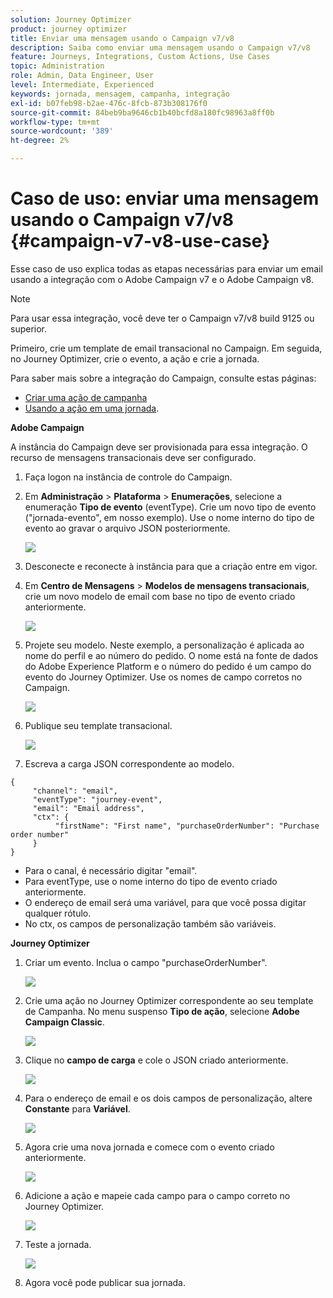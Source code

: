 ```yaml
---
solution: Journey Optimizer
product: journey optimizer
title: Enviar uma mensagem usando o Campaign v7/v8
description: Saiba como enviar uma mensagem usando o Campaign v7/v8
feature: Journeys, Integrations, Custom Actions, Use Cases
topic: Administration
role: Admin, Data Engineer, User
level: Intermediate, Experienced
keywords: jornada, mensagem, campanha, integração
exl-id: b07feb98-b2ae-476c-8fcb-873b308176f0
source-git-commit: 84beb9ba9646cb1b40bcfd8a180fc98963a8ff0b
workflow-type: tm+mt
source-wordcount: '389'
ht-degree: 2%

---
```


# Caso de uso: enviar uma mensagem usando o Campaign v7/v8 {#campaign-v7-v8-use-case}

Esse caso de uso explica todas as etapas necessárias para enviar um email usando a integração com o Adobe Campaign v7 e o Adobe Campaign v8.

>[!NOTE]
>
>Para usar essa integração, você deve ter o Campaign v7/v8 build 9125 ou superior.

Primeiro, crie um template de email transacional no Campaign. Em seguida, no Journey Optimizer, crie o evento, a ação e crie a jornada.

Para saber mais sobre a integração do Campaign, consulte estas páginas:

* [Criar uma ação de campanha](../action/acc-action.md)
* [Usando a ação em uma jornada](../building-journeys/using-adobe-campaign-v7-v8.md).

**Adobe Campaign**

A instância do Campaign deve ser provisionada para essa integração. O recurso de mensagens transacionais deve ser configurado.

1. Faça logon na instância de controle do Campaign.

1. Em **Administração** > **Plataforma** > **Enumerações**, selecione a enumeração **Tipo de evento** (eventType). Crie um novo tipo de evento (&quot;jornada-evento&quot;, em nosso exemplo). Use o nome interno do tipo de evento ao gravar o arquivo JSON posteriormente.

   ![](assets/accintegration-uc-1.png)

1. Desconecte e reconecte à instância para que a criação entre em vigor.

1. Em **Centro de Mensagens** > **Modelos de mensagens transacionais**, crie um novo modelo de email com base no tipo de evento criado anteriormente.

   ![](assets/accintegration-uc-2.png)

1. Projete seu modelo. Neste exemplo, a personalização é aplicada ao nome do perfil e ao número do pedido. O nome está na fonte de dados do Adobe Experience Platform e o número do pedido é um campo do evento do Journey Optimizer. Use os nomes de campo corretos no Campaign.

   ![](assets/accintegration-uc-3.png)

1. Publique seu template transacional.

   ![](assets/accintegration-uc-4.png)

1. Escreva a carga JSON correspondente ao modelo.

```
{
     "channel": "email",
     "eventType": "journey-event",
     "email": "Email address",
     "ctx": {
          "firstName": "First name", "purchaseOrderNumber": "Purchase order number"
     }
}
```

* Para o canal, é necessário digitar &quot;email&quot;.
* Para eventType, use o nome interno do tipo de evento criado anteriormente.
* O endereço de email será uma variável, para que você possa digitar qualquer rótulo.
* No ctx, os campos de personalização também são variáveis.

**Journey Optimizer**

1. Criar um evento. Inclua o campo &quot;purchaseOrderNumber&quot;.

   ![](assets/accintegration-uc-5.png)

1. Crie uma ação no Journey Optimizer correspondente ao seu template de Campanha. No menu suspenso **Tipo de ação**, selecione **Adobe Campaign Classic**.

   ![](assets/accintegration-uc-6.png)

1. Clique no **campo de carga** e cole o JSON criado anteriormente.

   ![](assets/accintegration-uc-7.png)

1. Para o endereço de email e os dois campos de personalização, altere **Constante** para **Variável**.

   ![](assets/accintegration-uc-8.png)

1. Agora crie uma nova jornada e comece com o evento criado anteriormente.

   ![](assets/accintegration-uc-9.png)

1. Adicione a ação e mapeie cada campo para o campo correto no Journey Optimizer.

   ![](assets/accintegration-uc-10.png)

1. Teste a jornada.

   ![](assets/accintegration-uc-11.png)

1. Agora você pode publicar sua jornada.
